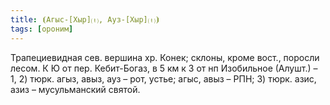 ```yaml
---
title: ⦗Агыс-[Хыр]⒯, Ауз-[Хыр]⒯⦘
tags: [ороним]
---
```


Трапециевидная сев. вершина хр. Конек; склоны, кроме вост., поросли лесом. К Ю
от пер. Кебит-Богаз, в 5 км к З от нп Изобильное (Алушт.) – 1, 2) тюрк. агыз,
авыз, ауз – рот, устье; агыс, авыз – РПН; 3) тюрк. азис, азиз – мусульманский
святой.
